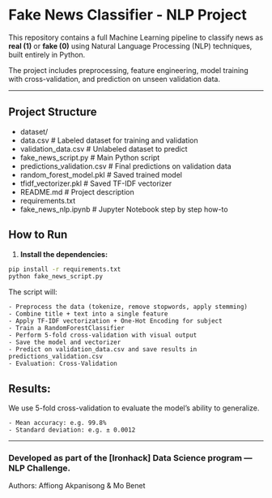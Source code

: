 # Fake News Classifier - NLP Project

This repository contains a full Machine Learning pipeline to classify news as **real (1)** or **fake (0)** using Natural Language Processing (NLP) techniques, built entirely in Python.

The project includes preprocessing, feature engineering, model training with cross-validation, and prediction on unseen validation data.

---

## Project Structure

- dataset/
 - data.csv # Labeled dataset for training and validation
 - validation_data.csv # Unlabeled dataset to predict
- fake_news_script.py # Main Python script
- predictions_validation.csv # Final predictions on validation data
- random_forest_model.pkl # Saved trained model
- tfidf_vectorizer.pkl # Saved TF-IDF vectorizer
- README.md # Project description
- requirements.txt
- fake_news_nlp.ipynb # Jupyter Notebook step by step how-to

## How to Run

1. **Install the dependencies:**

```bash
pip install -r requirements.txt
python fake_news_script.py 
```

The script will:

    - Preprocess the data (tokenize, remove stopwords, apply stemming)
    - Combine title + text into a single feature
    - Apply TF-IDF vectorization + One-Hot Encoding for subject
    - Train a RandomForestClassifier
    - Perform 5-fold cross-validation with visual output
    - Save the model and vectorizer
    - Predict on validation_data.csv and save results in predictions_validation.csv
    - Evaluation: Cross-Validation

## Results: 
We use 5-fold cross-validation to evaluate the model’s ability to generalize.

    - Mean accuracy: e.g. 99.8%
    - Standard deviation: e.g. ± 0.0012
---

### Developed as part of the [Ironhack] Data Science program — NLP Challenge.
Authors: Affiong Akpanisong & Mo Benet 
